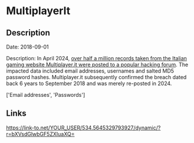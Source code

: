 # MultiplayerIt

## Description

Date: 2018-09-01

Description:
In April 2024, <a href="https://twitter.com/DarkWebInformer/status/1779593190141554871" target="_blank" rel="noopener">over half a million records taken from the Italian gaming website Multiplayer.it were posted to a popular hacking forum</a>.  The impacted data included email addresses, usernames and salted MD5 password hashes. Multiplayer.it subsequently confirmed the breach dated back 6 years to September 2018 and was merely re-posted in 2024.


['Email addresses', 'Passwords']

## Links

https://link-to.net/YOUR_USER/534.5645329793927/dynamic/?r=bXVsdGlwbGF5ZXIuaXQ=